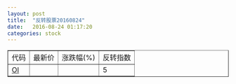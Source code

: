```yaml
---
layout: post
title:  "反转股票20160824"
date:   2016-08-24 01:17:20
categories: stock
---
```


<script type="text/javascript">
var stockList = []
stockList.push('gb_oi');
</script>

<table border="1">
 <tr>
 <td>代码</td>
  <td>最新价</td>
  <td>涨跌幅(%)</td>
 <td>反转指数</td>
</tr>
  <tr id="oi"><td><a href="http://stock.finance.sina.com.cn/usstock/quotes/OI.html" target="_blank">OI</a></td><td></td><td></td><td>5</td></tr>
</table>
